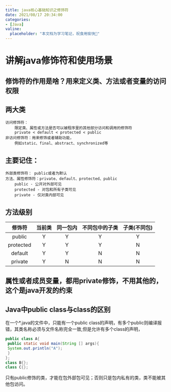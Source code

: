 ```yaml
---
title: java核⼼基础知识之修饰符 
date: 2021/08/17 20:34:00
categories:
- [Java]
valine:
  placeholder: "本文档为学习笔记，祝食用愉快💪"
---
```


# 讲解java修饰符和使⽤场景
## 修饰符的作⽤是啥？⽤来定义类、⽅法或者变量的访问权限
## 两⼤类
    访问修饰符：
        限定类、属性或⽅法是否可以被程序⾥的其他部分访问和调⽤的修饰符
        private < default < protected < public
    ⾮访问修饰符：⽤来修饰或者辅助功能，
        例如static、final、abstract、synchronized等
## 主要记住：
    外部类修饰符： public或者为默认
    ⽅法、属性修饰符：private、default、protected、public
        public - 公开对外部可⻅
        protected - 对包和所有⼦类可⻅
        private - 仅对类内部可⻅
## ⽅法级别
|修饰符|当前类|同⼀包内|不同包中的⼦类|⼦类(不同包)|
|  :----: | :----:  | :----:| :----: | :----: |
|public|Y|Y|Y|Y|
|protected|Y|Y|Y|N|
|default|Y|Y|N|N|
|private|Y|N|N|N|
## 属性或者成员变量，都⽤private修饰，不⽤其他的，这个是java开发的约束
## Java中public class与class的区别
在⼀个*.java的⽂件中，只能有⼀个public class的声明，有多个public则编译报错，其类名称必须与⽂件名称完全⼀致,但是允许有多个class的声明，
```java
public class A{
 public static void main(String [] args){
 System.out.println("A");
 }
};
class B{};
class C{};
```
只有public修饰的类，才能在包外部包可⻅；否则只是包内私有的类，类不能被其他包访问。
